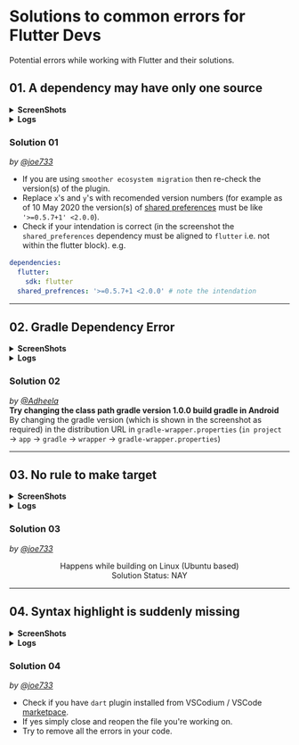 # Solutions to common errors for Flutter Devs
Potential errors while working with Flutter and their solutions.

[//]: # (Hey there! We appriciate your effort to contribute.)
[//]: # (1. Please append your contribution\(s\) alphabetically and re-number them if required)
[//]: # (2. Follow the pattern already seen before you)

## 01. A dependency may have only one source
<details>
  <summary><b>ScreenShots</b></summary>
  <img src=./a-dependency-may-have-only-one-source.png>
</details>
<details>
  <summary><b>Logs</b></summary>
<pre>Running flutter pub get` in demo app
sdk: flutter
shared_prefrences: 0.5.x+y <2.0.0
.
.
.
pub get failed (65) exit code 65.</pre>
</details>

### Solution 01<br>
*by [@joe733](https://github.com/joe733)*<br>
- If you are using `smoother ecosystem migration` then re-check the version(s) of the plugin.
- Replace `x`'s and `y`'s with recomended version numbers (for example as of 10 May 2020 the version(s) of [shared preferences](https://pub.dev/packages/shared_preferences) must be like `'>=0.5.7+1' <2.0.0`).
- Check if your intendation is correct (in the screenshot the `shared_preferences` dependency must be aligned to `flutter` i.e. not within the flutter block).
e.g.
```yaml
dependencies:
  flutter:
    sdk: flutter
  shared_prefrences: '>=0.5.7+1 <2.0.0' # note the intendation
```

---

## 02. Gradle Dependency Error
<details>
  <summary><b>ScreenShots</b></summary>
  <img src=./gradle-dependency-error.png>
</details>
<details>
  <summary><b>Logs</b></summary>
</details>

### Solution 02<br>
*by [@Adheela](https://github.com/adheela)*<br>
**Try changing the class path gradle version 1.0.0 build gradle in Android**<br>
By changing the gradle version (which is shown in the screenshot as required) in the distribution URL in `gradle-wrapper.properties` (`in project` → `app` → `gradle` → `wrapper` → `gradle-wrapper.properties`)

---

## 03. No rule to make target

<details>
  <summary><b>ScreenShots</b></summary>
</details>

<details>
  <summary><b>Logs</b></summary>

```make
Launching lib/main.dart on Linux in debug mode...
Makefile:117: warning: overriding recipe for target '/home/joe/Documents/Workspace/GitHub/Flutter/LearnFlutter/flutter_kerala'
Makefile:109: warning: ignoring old recipe for target '/home/joe/Documents/Workspace/GitHub/Flutter/LearnFlutter/flutter_kerala'
Makefile:117: warning: overriding recipe for target 'weekly_challenge/week_2'
Makefile:109: warning: ignoring old recipe for target 'weekly_challenge/week_2'
Makefile:117: warning: overriding recipe for target '-'
Makefile:109: warning: ignoring old recipe for target '-'
Makefile:116: *** mixed implicit and normal rules: deprecated syntax
Makefile:121: warning: overriding recipe for target '/home/joe/Documents/Workspace/GitHub/Flutter/LearnFlutter/flutter_kerala'
Makefile:117: warning: ignoring old recipe for target '/home/joe/Documents/Workspace/GitHub/Flutter/LearnFlutter/flutter_kerala'
Makefile:121: warning: overriding recipe for target 'weekly_challenge/week_2'
Makefile:117: warning: ignoring old recipe for target 'weekly_challenge/week_2'
Makefile:121: warning: overriding recipe for target '-'
Makefile:117: warning: ignoring old recipe for target '-'
Makefile:125: warning: overriding recipe for target '/home/joe/Documents/Workspace/GitHub/Flutter/LearnFlutter/flutter_kerala'
Makefile:121: warning: ignoring old recipe for target '/home/joe/Documents/Workspace/GitHub/Flutter/LearnFlutter/flutter_kerala'
Makefile:125: warning: overriding recipe for target 'weekly_challenge/week_2'
Makefile:121: warning: ignoring old recipe for target 'weekly_challenge/week_2'
Makefile:125: warning: overriding recipe for target '-'
Makefile:121: warning: ignoring old recipe for target '-'
Makefile:131: warning: overriding recipe for target '/home/joe/Documents/Workspace/GitHub/Flutter/LearnFlutter/flutter_kerala'
Makefile:125: warning: ignoring old recipe for target '/home/joe/Documents/Workspace/GitHub/Flutter/LearnFlutter/flutter_kerala'
Makefile:131: warning: overriding recipe for target 'weekly_challenge/week_2'
Makefile:125: warning: ignoring old recipe for target 'weekly_challenge/week_2'
Makefile:131: warning: overriding recipe for target '-'
Makefile:125: warning: ignoring old recipe for target '-'
Makefile:130: *** mixed implicit and normal rules: deprecated syntax
make: *** No rule to make target '%.cc', needed by '/home/joe/Documents/Workspace/GitHub/Flutter/LearnFlutter/flutter_kerala'. Stop.
Exception: Build process failed
Exited (sigterm)

```

</details>

### Solution 03<br>
*by [@joe733](https://github.com/joe733)*<br>

<p align='center'> Happens while building on Linux (Ubuntu based) <br> Solution Status: NAY </p>

---

## 04. Syntax highlight is suddenly missing
<details>
  <summary><b>ScreenShots</b></summary>
  <img src=./syntax-highlighting-suddenly-missing.png>
</details>
<details>
  <summary><b>Logs</b></summary>
</details>

### Solution 04<br>
*by [@joe733](https://github.com/joe733)*<br>
- Check if you have `dart` plugin installed from VSCodium / VSCode [marketpace](https://marketplace.visualstudio.com/search?term=dart&target=VSCode&category=All%20categories&sortBy=Installs).
- If yes simply close and reopen the file you're working on.
- Try to remove all the errors in your code.
